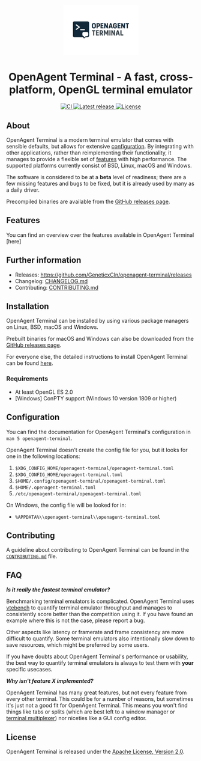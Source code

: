 <p align="center">
    <img width="200" alt="OpenAgent Terminal Logo" src="./extra/logo/openagent-terminal.png">
</p>

<h1 align="center">OpenAgent Terminal - A fast, cross-platform, OpenGL terminal emulator</h1>

<p align="center">
  <a href="https://github.com/GeneticxCln/openagent-terminal/actions/workflows/ci.yml">
    <img alt="CI" src="https://github.com/GeneticxCln/openagent-terminal/actions/workflows/ci.yml/badge.svg?branch=master">
  </a>
  <a href="https://github.com/GeneticxCln/openagent-terminal/releases">
    <img alt="Latest release" src="https://img.shields.io/github/v/release/GeneticxCln/openagent-terminal?include_prereleases&sort=semver">
  </a>
  <a href="https://github.com/GeneticxCln/openagent-terminal/blob/master/LICENSE-APACHE">
    <img alt="License" src="https://img.shields.io/github/license/GeneticxCln/openagent-terminal">
  </a>
</p>

## About

OpenAgent Terminal is a modern terminal emulator that comes with sensible defaults, but
allows for extensive [configuration](#configuration). By integrating with other
applications, rather than reimplementing their functionality, it manages to
provide a flexible set of [features](./docs/features.md) with high performance.
The supported platforms currently consist of BSD, Linux, macOS and Windows.

The software is considered to be at a **beta** level of readiness; there are
a few missing features and bugs to be fixed, but it is already used by many as
a daily driver.

Precompiled binaries are available from the [GitHub releases page](https://github.com/GeneticxCln/openagent-terminal/releases).


## Features

You can find an overview over the features available in OpenAgent Terminal [here]

## Further information

- Releases: https://github.com/GeneticxCln/openagent-terminal/releases
- Changelog: [CHANGELOG.md](CHANGELOG.md)
- Contributing: [CONTRIBUTING.md](CONTRIBUTING.md)

## Installation

OpenAgent Terminal can be installed by using various package managers on Linux, BSD,
macOS and Windows.

Prebuilt binaries for macOS and Windows can also be downloaded from the
[GitHub releases page](https://github.com/GeneticxCln/openagent-terminal/releases).

For everyone else, the detailed instructions to install OpenAgent Terminal can be found
[here](INSTALL.md).

### Requirements

- At least OpenGL ES 2.0
- [Windows] ConPTY support (Windows 10 version 1809 or higher)

## Configuration

You can find the documentation for OpenAgent Terminal's configuration in `man 5
openagent-terminal`.

OpenAgent Terminal doesn't create the config file for you, but it looks for one in the
following locations:

1. `$XDG_CONFIG_HOME/openagent-terminal/openagent-terminal.toml`
2. `$XDG_CONFIG_HOME/openagent-terminal.toml`
3. `$HOME/.config/openagent-terminal/openagent-terminal.toml`
4. `$HOME/.openagent-terminal.toml`
5. `/etc/openagent-terminal/openagent-terminal.toml`

On Windows, the config file will be looked for in:

* `%APPDATA%\\openagent-terminal\\openagent-terminal.toml`

## Contributing

A guideline about contributing to OpenAgent Terminal can be found in the
[`CONTRIBUTING.md`](CONTRIBUTING.md) file.

## FAQ

**_Is it really the fastest terminal emulator?_**

Benchmarking terminal emulators is complicated. OpenAgent Terminal uses
[vtebench](https://github.com/alacritty/vtebench) to quantify terminal emulator
throughput and manages to consistently score better than the competition using
it. If you have found an example where this is not the case, please report a
bug.

Other aspects like latency or framerate and frame consistency are more difficult
to quantify. Some terminal emulators also intentionally slow down to save
resources, which might be preferred by some users.

If you have doubts about OpenAgent Terminal's performance or usability, the best way to
quantify terminal emulators is always to test them with **your** specific
usecases.

**_Why isn't feature X implemented?_**

OpenAgent Terminal has many great features, but not every feature from every other
terminal. This could be for a number of reasons, but sometimes it's just not a
good fit for OpenAgent Terminal. This means you won't find things like tabs or splits
(which are best left to a window manager or [terminal multiplexer][tmux]) nor
niceties like a GUI config editor.

[tmux]: https://github.com/tmux/tmux

## License

OpenAgent Terminal is released under the [Apache License, Version 2.0].

[Apache License, Version 2.0]: https://github.com/GeneticxCln/openagent-terminal/blob/master/LICENSE-APACHE
